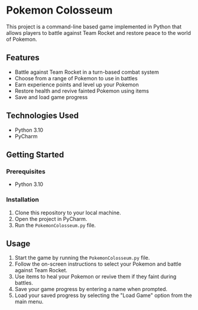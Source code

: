 # Pokemon Colosseum

This project is a command-line based game implemented in Python that allows players to battle against Team Rocket and restore peace to the world of Pokemon.

## Features

- Battle against Team Rocket in a turn-based combat system
- Choose from a range of Pokemon to use in battles
- Earn experience points and level up your Pokemon
- Restore health and revive fainted Pokemon using items
- Save and load game progress

## Technologies Used

- Python 3.10
- PyCharm

## Getting Started

### Prerequisites

- Python 3.10

### Installation

1. Clone this repository to your local machine.
2. Open the project in PyCharm.
3. Run the `PokemonColosseum.py` file.

## Usage

1. Start the game by running the `PokemonColosseum.py` file.
2. Follow the on-screen instructions to select your Pokemon and battle against Team Rocket.
3. Use items to heal your Pokemon or revive them if they faint during battles.
4. Save your game progress by entering a name when prompted.
5. Load your saved progress by selecting the "Load Game" option from the main menu.
